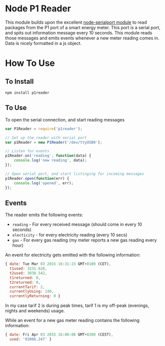 # Node P1 Reader

This module builds upon the excellent [node-serialport module](https://github.com/voodootikigod/node-serialport) to read packages from the P1 port of a smart energy meter. This port is a serial port, and spits out information message every 10 seconds. This module reads those messages and emits events whenever a new meter reading comes in. Data is nicely formatted in a js object.

How To Use
==========

To Install
----------

```
npm install p1reader
```

To Use
------

To open the serial connection, and start reading messages

```js
var P1Reader = require('p1reader');

// Set up the reader with serial port
var p1Reader = new P1Reader('/dev/ttyUSB0');

// Listen for events
p1Reader.on('reading', function(data) {
    console.log('new reading', data);
});

// Open serial port, and start listinging for incoming messages
p1Reader.open(function(err) {
    console.log('opened', err);
});

```

Events
------

The reader emits the following events:

* `reading` - For every received message (should come in every 10 seconds)
* `electicity` -  for every electricity reading (every 10 secs)
* `gas` - For every gas reading (my meter reports a new gas reading every hour)

An event for electricity gets emitted with the following information:

```js
{ date: Tue Mar 03 2015 16:31:23 GMT+0100 (CET),
  t1used: 3231.628,
  t2used: 3038.542,
  t1returned: 0,
  t2returned: 0,
  currentTarif: 2,
  currentlyUsing: 140,
  currentlyReturning: 0 }
```

In my case tarif 2 is during peak times, tarif 1 is my off-peak (evenings, nights and weekends) usage.

While an event for a new gas meter reading contains the following information:

```js
{ date: Fri Apr 03 2015 16:00:00 GMT+0200 (CEST),
  used: '02066.247' }
```
